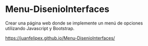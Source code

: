 # Menu-DisenioInterfaces
Crear una página web donde se implemente un menú de opciones utilizando Javascript y Bootstrap.

https://juanfelipex.github.io/Menu-DisenioInterfaces/

